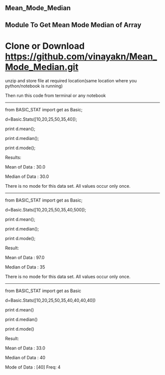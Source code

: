 ## Mean_Mode_Median

## Module To Get Mean Mode Median of Array

# Clone or Download  https://github.com/vinayakn/Mean_Mode_Median.git

unzip and store file at required location(same location where you python/notebook is running)

Then run this code from terminal or any notebook 

------------------------------------------------------------------------------------------------------------------------------------
from  BASIC_STAT import get as Basic;

d=Basic.Stats([10,20,25,50,35,40]);

print d.mean();

print d.median();

print d.mode();

Results:

Mean of Data : 30.0

Median of Data : 30.0

There is no mode for this data set. All values occur only once.


--------------------------------------------------------------------------------------------------------------------------------------

from  BASIC_STAT import get as Basic;

d=Basic.Stats([10,20,25,50,35,40,500]);

print d.mean();

print d.median();

print d.mode();

Result:

Mean of Data : 97.0

Median of Data : 35

There is no mode for this data set. All values occur only once.

---------------------------------------------------------------------------------------------------------------------------------------

from  BASIC_STAT import get as Basic

d=Basic.Stats([10,20,25,50,35,40,40,40,40])

print d.mean()

print d.median()

print d.mode()

Result:

Mean of Data : 33.0

Median of Data : 40

Mode of Data : [40]  Freq: 4
